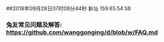 ##2018年09月28日07时08分44秒 新址 159.65.54.58
### 兔友常见问题及解答: https://github.com/wanggonging/d/blob/w/FAQ.md
